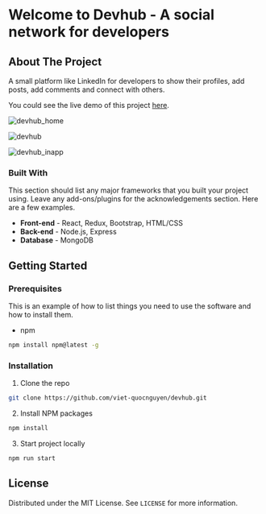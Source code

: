 # Welcome to Devhub - A social network for developers

<!-- ABOUT THE PROJECT -->
## About The Project

A small platform like LinkedIn for developers to show their profiles, add posts, add comments and connect with others.

You could see the live demo of this project [here](https://devhubapp.herokuapp.com/).

![devhub_home](https://user-images.githubusercontent.com/25848067/65382082-eb8f0000-dccb-11e9-8b9b-652366aab35d.JPG)

![devhub](https://user-images.githubusercontent.com/25848067/65382076-cf8b5e80-dccb-11e9-886d-da36423aed8d.JPG)

![devhub_inapp](https://user-images.githubusercontent.com/25848067/65382119-59d3c280-dccc-11e9-837e-f26d96e8a886.JPG)

### Built With
This section should list any major frameworks that you built your project using. Leave any add-ons/plugins for the acknowledgements section. Here are a few examples.
* **Front-end** - React, Redux, Bootstrap, HTML/CSS
* **Back-end** - Node.js, Express
* **Database** - MongoDB



<!-- GETTING STARTED -->
## Getting Started

### Prerequisites

This is an example of how to list things you need to use the software and how to install them.
* npm
```sh
npm install npm@latest -g
```

### Installation

1. Clone the repo
```sh
git clone https://github.com/viet-quocnguyen/devhub.git
```
2. Install NPM packages
```sh
npm install
```
3. Start project locally
```sh
npm run start
```

<!-- LICENSE -->
## License

Distributed under the MIT License. See `LICENSE` for more information.

